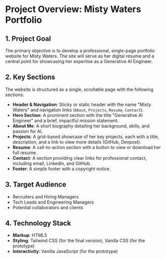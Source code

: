 # Project Overview: Misty Waters Portfolio

## 1. Project Goal

The primary objective is to develop a professional, single-page portfolio website for Misty Waters. The site will serve as her digital resume and a central point for showcasing her expertise as a Generative AI Engineer.

## 2. Key Sections

The website is structured as a single, scrollable page with the following sections:

- **Header & Navigation**: Sticky or static header with the name "Misty Waters" and navigation links (`About`, `Projects`, `Resume`, `Contact`).
- **Hero Section**: A prominent section with the title "Generative AI Engineer" and a brief, impactful mission statement.
- **About Me**: A short biography detailing her background, skills, and passion for AI.
- **Projects**: A grid-based showcase of her key projects, each with a title, description, and a link to view more details (GitHub, Devpost).
- **Resume**: A call-to-action section with a button to view or download her full resume.
- **Contact**: A section providing clear links for professional contact, including email, LinkedIn, and GitHub.
- **Footer**: A simple footer with a copyright notice.

## 3. Target Audience

- Recruiters and Hiring Managers
- Tech Leads and Engineering Managers
- Potential collaborators and clients

## 4. Technology Stack

- **Markup**: HTML5
- **Styling**: Tailwind CSS (for the final version), Vanilla CSS (for the prototype)
- **Interactivity**: Vanilla JavaScript (for the prototype)